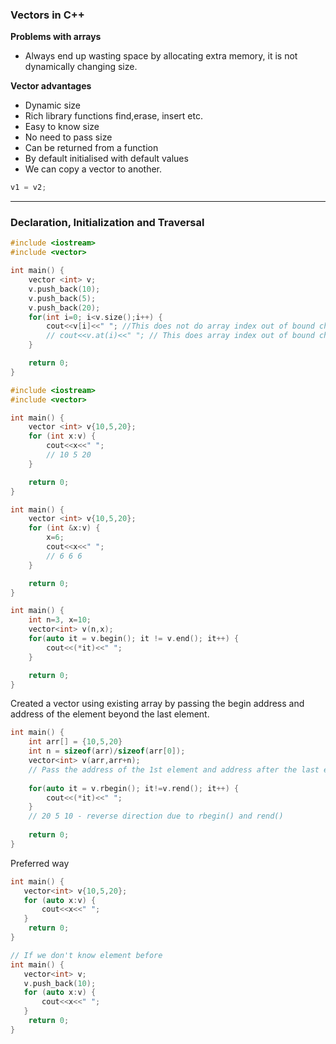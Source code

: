 ### Vectors in C++

**Problems with arrays**

- Always end up wasting space by allocating extra memory, it is not dynamically changing size.


**Vector advantages**
- Dynamic size
- Rich library functions find,erase, insert etc.
- Easy to know size
- No need to pass size
- Can be returned from a function
- By default initialised with default values
- We can copy a vector to another.

```cpp
v1 = v2;
```

---

### Declaration, Initialization and Traversal

```cpp
#include <iostream>
#include <vector>

int main() {
    vector <int> v;
    v.push_back(10);
    v.push_back(5);
    v.push_back(20);
    for(int i=0; i<v.size();i++) {
        cout<<v[i]<<" "; //This does not do array index out of bound checking
        // cout<<v.at(i)<<" "; // This does array index out of bound checking
    }

    return 0;
}
```

```cpp
#include <iostream>
#include <vector>

int main() {
    vector <int> v{10,5,20};
    for (int x:v) {
        cout<<x<<" ";
        // 10 5 20
    }

    return 0;
}
```

```cpp
int main() {
    vector <int> v{10,5,20};
    for (int &x:v) {
        x=6;
        cout<<x<<" ";
        // 6 6 6
    }

    return 0;
}
```

```cpp
int main() {
    int n=3, x=10;
    vector<int> v(n,x);
    for(auto it = v.begin(); it != v.end(); it++) {
        cout<<(*it)<<" ";
    }

    return 0;
}
```

Created a vector using existing array by passing the begin address and address of the element beyond the last element.

```cpp
int main() {
    int arr[] = {10,5,20}
    int n = sizeof(arr)/sizeof(arr[0]);
    vector<int> v(arr,arr+n);
    // Pass the address of the 1st element and address after the last element
    
    for(auto it = v.rbegin(); it!=v.rend(); it++) {
        cout<<(*it)<<" ";
    }
    // 20 5 10 - reverse direction due to rbegin() and rend()
    
    return 0;
}
```

Preferred way

```cpp
int main() {
   vector<int> v{10,5,20};
   for (auto x:v) {
       cout<<x<<" ";
   }
    return 0;
}

// If we don't know element before
int main() {
   vector<int> v;
   v.push_back(10);
   for (auto x:v) {
       cout<<x<<" ";
   }
    return 0;
}
```

















